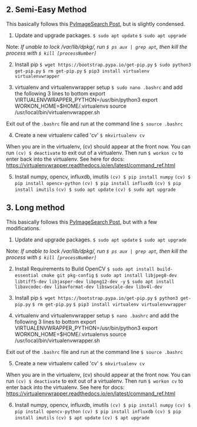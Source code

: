 ## 2. Semi-Easy Method
This basically follows this [PyImageSearch Post](https://www.pyimagesearch.com/2015/07/20/install-opencv-3-0-and-python-3-4-on-ubuntu/), but is slightly condensed.
1. Update and upgrade packages.
`$ sudo apt update`
`$ sudo apt upgrade`

Note: *If unable to lock /var/lib/dpkg/, run `$ ps aux | grep apt`, then kill the process with `$ kill [processNumber]`*

2. Install pip
`$ wget https://bootstrap.pypa.io/get-pip.py`
`$ sudo python3 get-pip.py`
`$ rm get-pip.py`
`$ pip3 install virtualenv virtualenvwrapper`

3. virtualenv and virtualenvwrapper setup
`$ sudo nano .bashrc` and add the following 3 lines to bottom
export VIRTUALENVWRAPPER_PYTHON=/usr/bin/python3
export WORKON_HOME=$HOME/.virtualenvs
source /usr/local/bin/virtualenvwrapper.sh

Exit out of the `.bashrc` file and run at the command line
`$ source .bashrc`

4. Create a new virtualenv called 'cv'
`$ mkvirtualenv cv`

When you are in the virtualenv, (cv) should appear at the front now.  You can run `(cv) $ deactivate` to exit out of a virtualenv.  Then run `$ workon cv` to enter back into the virtualenv.  See here for docs: https://virtualenvwrapper.readthedocs.io/en/latest/command_ref.html

5. Install numpy, opencv, influxdb, imutils
`(cv) $ pip install numpy`
`(cv) $ pip install opencv-python`
`(cv) $ pip install influxdb`
`(cv) $ pip install imutils`
`(cv) $ sudo apt update`
`(cv) $ sudo apt upgrade`

## 3. Long method
This basically follows this [PyImageSearch Post](https://www.pyimagesearch.com/2015/07/20/install-opencv-3-0-and-python-3-4-on-ubuntu/), but with a few modifications.
1. Update and upgrade packages.
`$ sudo apt update`
`$ sudo apt upgrade`

Note: *If unable to lock /var/lib/dpkg/, run `$ ps aux | grep apt`, then kill the process with `$ kill [processNumber]`*

2. Install Requirements to Build OpenCV
`$ sudo apt install build-essential cmake git pkg-config`
`$ sudo apt install libjpeg8-dev libtiff5-dev libjasper-dev libpng12-dev -y`
`$ sudo apt install libavcodec-dev libavformat-dev libswscale-dev libv4l-dev`

3. Install pip
`$ wget https://bootstrap.pypa.io/get-pip.py`
`$ python3 get-pip.py`
`$ rm get-pip.py`
`$ pip3 install virtualenv virtualenvwrapper`

4. virtualenv and virtualenvwrapper setup
`$ nano .bashrc` and add the following 3 lines to bottom
export VIRTUALENVWRAPPER_PYTHON=/usr/bin/python3
export WORKON_HOME=$HOME/.virtualenvs
source /usr/local/bin/virtualenvwrapper.sh

Exit out of the `.bashrc` file and run at the command line
`$ source .bashrc`

5. Create a new virtualenv called 'cv'
`$ mkvirtualenv cv`

When you are in the virtualenv, (cv) should appear at the front now.  You can run `(cv) $ deactivate` to exit out of a virtualenv.  Then run `$ workon cv` to enter back into the virtualenv.  See here for docs: https://virtualenvwrapper.readthedocs.io/en/latest/command_ref.html

6. Install numpy, opencv, influxdb, imutils
`(cv) $ pip install numpy`
`(cv) $ pip install opencv-python`
`(cv) $ pip install influxdb`
`(cv) $ pip install imutils`
`(cv) $ apt update`
`(cv) $ apt upgrade`